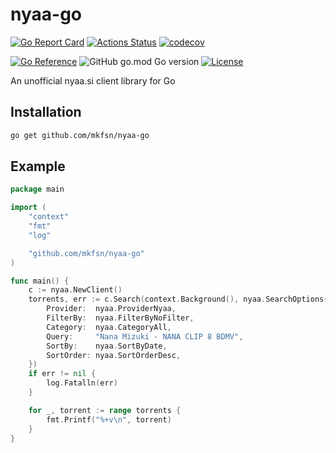 # nyaa-go

[![Go Report Card](https://goreportcard.com/badge/github.com/mkfsn/nyaa-go)](https://goreportcard.com/report/github.com/mkfsn/nyaa-go)
[![Actions Status](https://github.com/mkfsn/nyaa-go/actions/workflows/develop.yaml/badge.svg)](https://github.com/mkfsn/nyaa-go/actions)
[![codecov](https://codecov.io/gh/mkfsn/nyaa-go/branch/develop/graph/badge.svg?token=Z3IKJYGSJV)](https://codecov.io/gh/mkfsn/nyaa-go)

[![Go Reference](https://pkg.go.dev/badge/github.com/mkfsn/nyaa-go.svg)](https://pkg.go.dev/github.com/mkfsn/nyaa-go)
![GitHub go.mod Go version](https://img.shields.io/github/go-mod/go-version/mkfsn/nyaa-go)
[![License](https://img.shields.io/github/license/mkfsn/notion-go.svg)](./LICENSE.md)




An unofficial nyaa.si client library for Go


## Installation

```bash
go get github.com/mkfsn/nyaa-go
```

## Example

```go
package main

import (
	"context"
	"fmt"
	"log"

	"github.com/mkfsn/nyaa-go"
)

func main() {
	c := nyaa.NewClient()
	torrents, err := c.Search(context.Background(), nyaa.SearchOptions{
		Provider:  nyaa.ProviderNyaa,
		FilterBy:  nyaa.FilterByNoFilter,
		Category:  nyaa.CategoryAll,
		Query:     "Nana Mizuki - NANA CLIP 8 BDMV",
		SortBy:    nyaa.SortByDate,
		SortOrder: nyaa.SortOrderDesc,
	})
	if err != nil {
		log.Fatalln(err)
	}

	for _, torrent := range torrents {
		fmt.Printf("%+v\n", torrent)
	}
}
```
